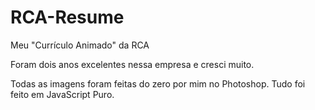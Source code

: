 # RCA-Resume
Meu "Currículo Animado" da RCA

Foram dois anos excelentes nessa empresa e cresci muito.

Todas as imagens foram feitas do zero por mim no Photoshop.
Tudo foi feito em JavaScript Puro.
